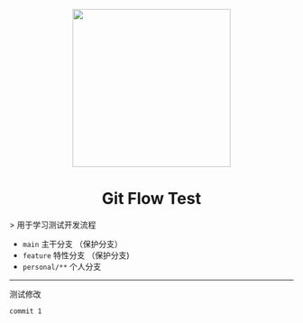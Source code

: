 <p align="center">
    <img width="280" src="https://raw.githubusercontent.com/zhanyeye/Figure-bed/win-pic/img/20210602141834.png">
</p>
<h1 align="center">Git Flow Test</h1>
> 用于学习测试开发流程

+ `main` 主干分支 （保护分支）
+ `feature` 特性分支 （保护分支)
+ `personal/**`  个人分支

---

测试修改
```
commit 1
```
